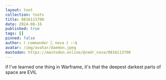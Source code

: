 ```yaml
---
layout: toot
collection: toots
title: 0816113700
date: 2024-08-16
published: true
tags: []
pinned: false
author: ⸸ commander ░ nova ⸸ :~$
avatar: /img/avatar/daemon.jpeg
mastodon: https://mastodon.online/@cmdr_nova/0816113700
---
```


if I've learned one thing in Warframe, it's that the deepest darkest parts of space are EVIL
